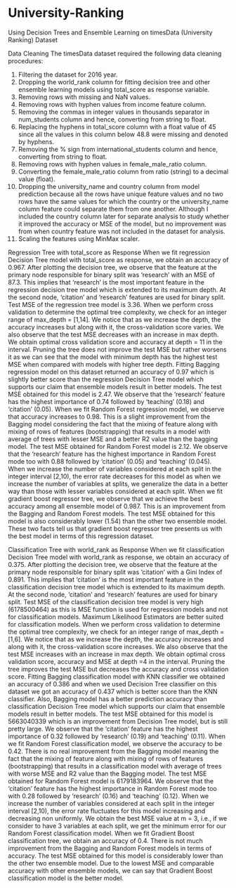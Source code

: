 # University-Ranking
Using Decision Trees and Ensemble Learning on timesData (University Ranking) Dataset

Data Cleaning
 The timesData dataset required the following data cleaning procedures:
1.	Filtering the dataset for 2016 year.
2.	Dropping the world_rank column for fitting decision tree and other ensemble learning models using total_score as response variable.
3.	Removing rows with missing and NaN values.
4.	Removing rows with hyphen values from income feature column.
5.	Removing the commas in integer values in thousands separator in num_students column and hence, converting from string to float.
6.	Replacing the hyphens in total_score column with a float value of 45 since all the values in this column below 48.8 were missing and denoted by hyphens.
7.	Removing the % sign from international_students column and hence, converting from string to float.
8.	Removing rows with hyphen values in female_male_ratio column.
9.	Converting the female_male_ratio column from ratio (string) to a decimal value (float).
10.	Dropping the university_name and country column from model prediction because all the rows have unique feature values and no two rows have the same values for which the country or the university_name column feature could separate them from one another. Although I included the country column later for separate analysis to study whether it improved the accuracy or MSE of the model, but no improvement was from when country feature was not included in the dataset for analysis.   
11.	Scaling the features using MinMax scaler.

Regression Tree with total_score as Response
When we fit regression Decision Tree model with total_score as response, we obtain an accuracy of 0.967. After plotting the decision tree, we observe that the feature at the primary node responsible for binary split was ‘research’ with an MSE of 87.3. This implies that ‘research’ is the most important feature in the regression decision tree model which is extended to its maximum depth. At the second node, ‘citation’ and ‘research’ features are used for binary split. Test MSE of the regression tree model is 3.36.
When we perform cross validation to determine the optimal tree complexity, we check for an integer range of max_depth = [1,14]. We notice that as we increase the depth, the accuracy increases but along with it, the cross-validation score varies. We also observe that the test MSE decreases with an increase in max depth. We obtain optimal cross validation score and accuracy at depth = 11 in the interval. Pruning the tree does not improve the test MSE but rather worsens it as we can see that the model with minimum depth has the highest test MSE when compared with models with higher tree depth. 
Fitting Bagging regression model on this dataset returned an accuracy of 0.97 which is slightly better score than the regression Decision Tree model which supports our claim that ensemble models result in better models. The test MSE obtained for this model is 2.47. We observe that the ‘research’ feature has the highest importance of 0.74 followed by ‘teaching’ (0.18) and ‘citation’ (0.05).
When we fit Random Forest regression model, we observe that accuracy increases to 0.98. This is a slight improvement from the Bagging model considering the fact that the mixing of feature along with mixing of rows of features (bootstrapping) that results in a model with average of trees with lesser MSE and a better R2 value than the bagging model. The test MSE obtained for Random Forest model is 2.12. We observe that the ‘research’ feature has the highest importance in Random Forest mode too with 0.88 followed by ‘citation’ (0.05) and ‘teaching’ (0.045). When we increase the number of variables considered at each split in the integer interval [2,10), the error rate decreases for this model as when we increase the number of variables at splits, we generalize the data in a better way than those with lesser variables considered at each split.
When we fit gradient boost regressor tree, we observe that we achieve the best accuracy among all ensemble model of 0.987. This is an improvement from the Bagging and Random Forest models. The test MSE obtained for this model is also considerably lower (1.54) than the other two ensemble model. These two facts tell us that gradient boost regressor tree presents us with the best model in terms of this regression dataset.  

Classification Tree with world_rank as Response
When we fit classification Decision Tree model with world_rank as response, we obtain an accuracy of 0.375. After plotting the decision tree, we observe that the feature at the primary node responsible for binary split was ‘citation’ with a Gini Index of 0.891. This implies that ‘citation’ is the most important feature in the classification decision tree model which is extended to its maximum depth. At the second node, ‘citation’ and ‘research’ features are used for binary split. Test MSE of the classification decision tree model is very high (6178500464) as this is MSE function is used for regression models and not for classification models. Maximum Likelihood Estimators are better suited for classification models.
When we perform cross validation to determine the optimal tree complexity, we check for an integer range of max_depth = [1,6]. We notice that as we increase the depth, the accuracy increases and along with it, the cross-validation score increases. We also observe that the test MSE increases with an increase in max depth. We obtain optimal cross validation score, accuracy and MSE at depth =4 in the interval. Pruning the tree  improves the test MSE but decreases the accuracy and cross validation score. 
Fitting Bagging classification model with KNN classifier we obtained an accuracy of 0.386 and when we used Decision Tree classifier on this dataset we got an accuracy of 0.437 which is better score than the KNN classifier. Also, Bagging model has a better prediction accuracy than classification Decision Tree model which supports our claim that ensemble models result in better models. The test MSE obtained for this model is 5663040339 which is an improvement from Decision Tree model, but is still pretty large. We observe that the ‘citation’ feature has the highest importance of 0.32 followed by ‘research’ (0.19) and ‘teaching’ (0.11).
When we fit Random Forest classification model, we observe the accuracy to be 0.42. There is no real improvement from the Bagging model meaning the fact that the mixing of feature along with mixing of rows of features (bootstrapping) that results in a classification model with average of trees with worse MSE and R2 value than the Bagging model. The test MSE obtained for Random Forest model is 6179183964. We observe that the ‘citation’ feature has the highest importance in Random Forest mode too with 0.28 followed by ‘research’ (0.16) and ‘teaching’ (0.12). When we increase the number of variables considered at each split in the integer interval [2,10), the error rate fluctuates for this model increasing and decreasing non uniformly. We obtain the best MSE value at m = 3, i.e., if we consider to have 3 variables at each split, we get the minimum error for our Random Forest classification model.
When we fit Gradient Boost classification tree, we obtain an accuracy of 0.4. There is not much improvement from the Bagging and Random Forest models in terms of accuracy. The test MSE obtained for this model is considerably lower than the other two ensemble model. Due to the lowest MSE and comparable accuracy with other ensemble models, we can say that Gradient Boost classification model is the better model. 

